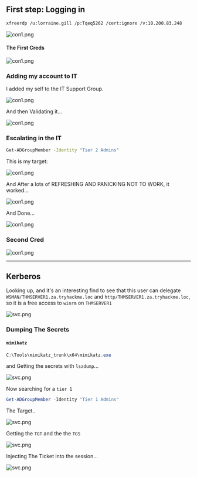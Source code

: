 
## First step: Logging in

```bash
xfreerdp /u:lorraine.gill /p:Tqeq5262 /cert:ignore /v:10.200.83.248
```

![con1.png](con1.png)

#### The First Creds

![con1.png](cred1.png)


### Adding my account to IT

I added my self to the IT Support Group.

![con1.png](Groub1.png)

And then Validating it...

![con1.png](vali.png)

### Escalating in the IT

```bash
Get-ADGroupMember -Identity "Tier 2 Admins"
```

This is my target:

![con1.png](id1.png)

And After a lots of REFRESHING AND PANICKING NOT TO WORK, it worked...

![con1.png](id2.png)

And Done...

![con1.png](f1.png)

### Second Cred

![con1.png](c2.png)

---

## Kerberos 


Looking up, and it's an interesting find to see that this user can delegate `WSMAN/THMSERVER1.za.tryhackme.loc` and `http/THMSERVER1.za.tryhackme.loc`, so it is a free access to `winrm` on `THMSERVER1`

![svc.png](svc.png)

### Dumping The Secrets

#### `mimikatz`
```powershell
C:\Tools\mimikatz_trunk\x64\mimikatz.exe
```

and Getting the secrets with `lsadump`...

![svc.png](lsdump.png)

Now searching for a `tier 1`
```powershell
Get-ADGroupMember -Identity "Tier 1 Admins"
```

The Target..

![svc.png](t2.png)

Getting the `TGT` and the the `TGS`

![svc.png](TGS.png)

Injecting The Ticket into the session...

![svc.png](inj.png)

